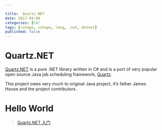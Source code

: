 ```yaml
---

title:  Quartz.NET
date: 2017-04-09
categories: [C#]
tags: [cshape, cshape, lang, .net, dotnet]
published: false
---
```


# Quartz.NET

[Quartz.NET](https://www.quartz-scheduler.net/) is a pure .NET library written in C# and is a port of very popular open source Java job scheduling framework, [Quartz](http://www.quartz-scheduler.org/). 

This project owes very much to original Java project, it’s father James House and the project contributors. 


# Hello World

> [Quartz.NET 入门](http://www.cnblogs.com/jys509/p/4628926.html)

